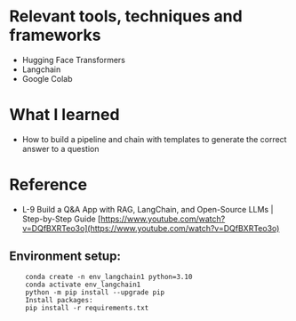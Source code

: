 # Relevant tools, techniques and frameworks
- Hugging Face Transformers
- Langchain
- Google Colab

# What I learned
- How to build a pipeline and chain with templates to generate the correct answer to a question
  
# Reference
- L-9 Build a Q&A App with RAG, LangChain, and Open-Source LLMs | Step-by-Step Guide [https://www.youtube.com/watch?v=DQfBXRTeo3o](https://www.youtube.com/watch?v=DQfBXRTeo3o)

## Environment setup:

		conda create -n env_langchain1 python=3.10  
		conda activate env_langchain1
		python -m pip install --upgrade pip
		Install packages:
		pip install -r requirements.txt



